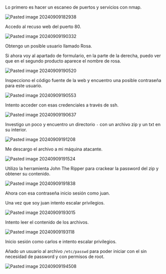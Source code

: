 Lo primero es hacer un escaneo de puertos y servicios con nmap.

![Pasted image 20240909182938](https://github.com/user-attachments/assets/654d5d18-9811-4902-9336-62f9ee75d29e)

Accedo al recuso web  del puerto 80.

![Pasted image 20240909190332](https://github.com/user-attachments/assets/a82b39c1-f21b-49e4-8019-5f6ecd7b4a81)

Obtengo un posible usuario llamado Rosa.

Si ahora voy al apartado de formulario, en la parte de la derecha, puedo ver que en el segundo producto aparece el nombre de rosa.

![Pasted image 20240909190520](https://github.com/user-attachments/assets/18cddf4e-4981-4bfb-aa4e-aa6053b8a01c)

Inspecciono el código fuente de la web y encuentro una posible contraseña para este usuario.

![Pasted image 20240909190553](https://github.com/user-attachments/assets/c51442b7-eca0-416b-86e9-9abc39946350)

Intento acceder con esas credenciales a través de ssh.

![Pasted image 20240909190637](https://github.com/user-attachments/assets/929c9222-a9a6-4cad-9095-f316486c807d)

Investigo un poco y encuentro un directorio `-` con un archivo zip y un txt en su interior.

![Pasted image 20240909191208](https://github.com/user-attachments/assets/67beebde-ef9f-4d4c-a8e1-20b122475f2a)

Me descargo el archivo a mi máquina atacante.

![Pasted image 20240909191524](https://github.com/user-attachments/assets/1422c6b4-9835-49fe-b8a7-3e87844bf4ac)

Utilizo la herramienta John The Ripper para crackear la password del zip y obtener su contenido.

![Pasted image 20240909191838](https://github.com/user-attachments/assets/44ebb0d3-3b5f-42c8-a6f1-49863c3ad03d)

Ahora con esa contraseña inicio sesión como juan.

Una vez que soy juan intento escalar privilegios.

![Pasted image 20240909193015](https://github.com/user-attachments/assets/5dc40c4e-2d98-4100-92fe-28ac3b26495e)

Intento leer el contenido de los archivos.

![Pasted image 20240909193118](https://github.com/user-attachments/assets/14c9df3d-36a2-4b6f-ba96-3582c21878b3)

Inicio sesión como carlos e intento escalar privilegios.

Añado un usuario al archivo `/etc/passwd` para poder iniciar con el sin necesidad de password y con permisos de root.

![Pasted image 20240909194508](https://github.com/user-attachments/assets/22f411b9-6cbe-46d9-a718-ad1832cac7e7)
